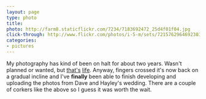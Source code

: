 ```yaml
---
layout: page
type: photo
title: 
photo: http://farm8.staticflickr.com/7234/7183692472_25d4f01f04.jpg
click-through: http://www.flickr.com/photos/i-5-m/sets/72157629646923030/with/7183692472/
categories: 
- pictures
---
```

My photography has kind of been on halt for about two years. Wasn't planned or wanted, but [that's](https://twitter.com/atomicules/status/39805506075889664) [life](https://twitter.com/atomicules/status/39805594818985984). Anyway, fingers crossed it's now back on a gradual incline and I've **finally** been able to finish developing and uploading the photos from Dave and Hayley's wedding. There are a couple of corkers like the above so I guess it was worth the wait.
